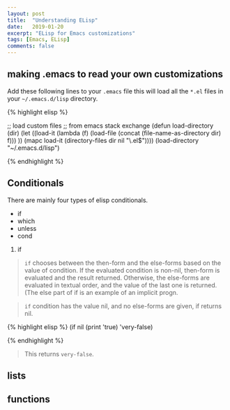 ```yaml
---
layout: post
title:  "Understanding ELisp"
date:   2019-01-20
excerpt: "ELisp for Emacs customizations"
tags: [Emacs, ELisp]
comments: false
---
```


## making .emacs to read your own customizations

Add these following lines to your `.emacs` file
this will load all the `*.el` files in your `~/.emacs.d/lisp` directory.

{% highlight elisp %}

;; load custom files
;; from emacs stack exchange
(defun load-directory (dir)
	(let ((load-it (lambda (f)
			(load-file (concat (file-name-as-directory dir) f)))
			))
(mapc load-it (directory-files dir nil "\\.el$"))))
(load-directory "~/.emacs.d/lisp")

{% endhighlight %}

## Conditionals
There are mainly four types of elisp conditionals.
* if
* which
* unless
* cond

1. if

> `if` chooses between the then-form and the else-forms based on the value of condition. If the evaluated condition is non-nil, then-form is evaluated and the result returned. Otherwise, the else-forms are evaluated in textual order, and the value of the last one is returned. (The else part of if is an example of an implicit progn.

> `if` condition has the value nil, and no else-forms are given, if returns nil. 

{% highlight elisp %}
(if nil
	(print 'true)
'very-false)

{% endhighlight %}
> This returns `very-false`.

## lists


## functions
